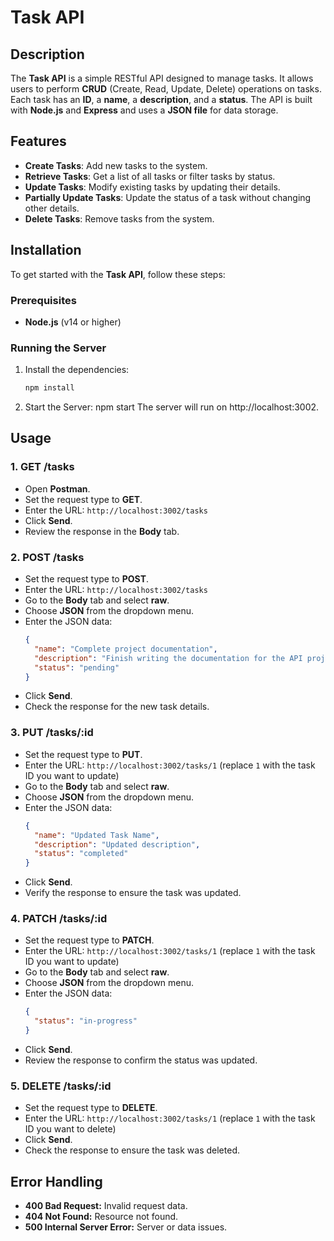 # Task API

## Description
The **Task API** is a simple RESTful API designed to manage tasks. It allows users to perform **CRUD** (Create, Read, Update, Delete) operations on tasks. Each task has an **ID**, a **name**, a **description**, and a **status**. The API is built with **Node.js** and **Express** and uses a **JSON file** for data storage.

## Features
- **Create Tasks**: Add new tasks to the system.
- **Retrieve Tasks**: Get a list of all tasks or filter tasks by status.
- **Update Tasks**: Modify existing tasks by updating their details.
- **Partially Update Tasks**: Update the status of a task without changing other details.
- **Delete Tasks**: Remove tasks from the system.

## Installation
To get started with the **Task API**, follow these steps:

### Prerequisites
- **Node.js** (v14 or higher)

### Running the Server
1. Install the dependencies:
   ```bash
   npm install
2. Start the Server:
    npm start
    The server will run on http://localhost:3002.

## Usage

### 1. **GET /tasks**
   - Open **Postman**.
   - Set the request type to **GET**.
   - Enter the URL: `http://localhost:3002/tasks`
   - Click **Send**.
   - Review the response in the **Body** tab.

### 2. **POST /tasks**
   - Set the request type to **POST**.
   - Enter the URL: `http://localhost:3002/tasks`
   - Go to the **Body** tab and select **raw**.
   - Choose **JSON** from the dropdown menu.
   - Enter the JSON data:
     ```json
     {
       "name": "Complete project documentation",
       "description": "Finish writing the documentation for the API project",
       "status": "pending"
     }
     ```
   - Click **Send**.
   - Check the response for the new task details.

### 3. **PUT /tasks/:id**
   - Set the request type to **PUT**.
   - Enter the URL: `http://localhost:3002/tasks/1` (replace `1` with the task ID you want to update)
   - Go to the **Body** tab and select **raw**.
   - Choose **JSON** from the dropdown menu.
   - Enter the JSON data:
     ```json
     {
       "name": "Updated Task Name",
       "description": "Updated description",
       "status": "completed"
     }
     ```
   - Click **Send**.
   - Verify the response to ensure the task was updated.

### 4. **PATCH /tasks/:id**
   - Set the request type to **PATCH**.
   - Enter the URL: `http://localhost:3002/tasks/1` (replace `1` with the task ID you want to update)
   - Go to the **Body** tab and select **raw**.
   - Choose **JSON** from the dropdown menu.
   - Enter the JSON data:
     ```json
     {
       "status": "in-progress"
     }
     ```
   - Click **Send**.
   - Review the response to confirm the status was updated.

### 5. **DELETE /tasks/:id**
   - Set the request type to **DELETE**.
   - Enter the URL: `http://localhost:3002/tasks/1` (replace `1` with the task ID you want to delete)
   - Click **Send**.
   - Check the response to ensure the task was deleted.


## Error Handling

- **400 Bad Request:** Invalid request data.
- **404 Not Found:** Resource not found.
- **500 Internal Server Error:** Server or data issues.








